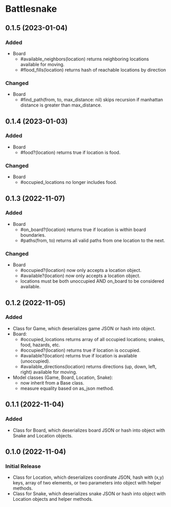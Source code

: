 # Battlesnake

## 0.1.5 (2023-01-04)

### Added

  - Board
    - #available_neighbors(location) returns neighboring locations available for moving.
    - #flood_fills(location) returns hash of reachable locations by direction

### Changed

  - Board
    - #find_path(from, to, max_distance: nil) skips recursion if manhattan distance is greater than
      max_distance.

## 0.1.4 (2023-01-03)

### Added

  - Board
    - #food?(location) returns true if location is food.

### Changed

  - Board
    - #occupied_locations no longer includes food.

## 0.1.3 (2022-11-07)

### Added

  - Board
    - #on_board?(location) returns true if location is within board boundaries.
    - #paths(from, to) returns all valid paths from one location to the next.
  
### Changed

  - Board
    - #occupied?(location) now only accepts a location object.
    - #available?(location) now only accepts a location object.
    - locations must be both unoccupied AND on_board to be considered available.

## 0.1.2 (2022-11-05)

### Added

  - Class for Game, which deserializes game JSON or hash into object.
  - Board:
    - #occupied_locations returns array of all occupied locations; snakes, food, hazards, etc.
    - #occupied?(location) returns true if location is occupied.
    - #available?(location) returns true if location is available (unoccupied).
    - #available_directions(location) returns directions (up, down, left, right) available for
      moving.
  - Model classes (Game, Board, Location, Snake):
    - now inherit from a Base class.
    - measure equality based on as_json method.

## 0.1.1 (2022-11-04)

### Added

  - Class for Board, which deserializes board JSON or hash into object with Snake and Location
    objects.

## 0.1.0 (2022-11-04)

### Initial Release

  - Class for Location, which deserializes coordinate JSON, hash with (x,y) keys, array of two
    elements, or two parameters into object with helper methods.
  - Class for Snake, which deserializes snake JSON  or hash into object with Location objects and
    helper methods.
  